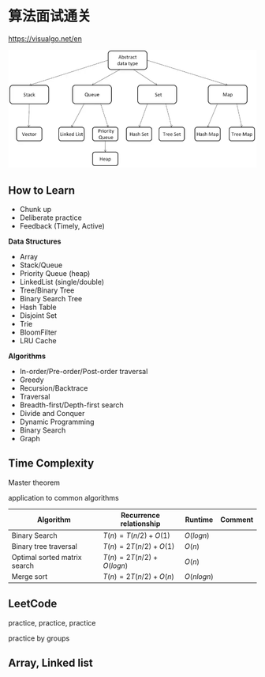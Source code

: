 # 算法面试通关

https://visualgo.net/en

![DataStruucture](../Media/DataStruucture.png)

## How to Learn

- Chunk up
- Deliberate practice
- Feedback (Timely, Active)

**Data Structures**

- Array
- Stack/Queue
- Priority Queue (heap)
- LinkedList (single/double)
- Tree/Binary Tree
- Binary Search Tree
- Hash Table
- Disjoint Set
- Trie
- BloomFilter
- LRU Cache

**Algorithms**

- In-order/Pre-order/Post-order traversal
- Greedy
- Recursion/Backtrace
- Traversal
- Breadth-first/Depth-first search
- Divide and Conquer
- Dynamic Programming
- Binary Search
- Graph

## Time Complexity

Master theorem

application to common algorithms

| Algorithm                    | Recurrence relationship | Runtime    | Comment |
| ---------------------------- | ----------------------- | ---------- | ------- |
| Binary Search                | $T(n)=T(n/2)+O(1)$      | $O(logn)$  |         |
| Binary tree traversal        | $T(n)=2T(n/2)+O(1)$     | $O(n)$     |         |
| Optimal sorted matrix search | $T(n)=2T(n/2)+O(logn)$  | $O(n)$     |         |
| Merge sort                   | $T(n)=2T(n/2)+O(n)$     | $O(nlogn)$ |         |

## LeetCode

practice, practice, practice

practice by groups

## Array, Linked list

